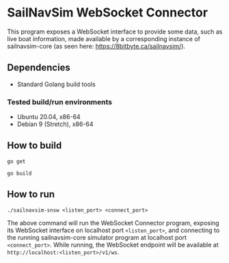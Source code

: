 # SailNavSim WebSocket Connector

This program exposes a WebSocket interface to provide some data, such as live boat information, made available by a corresponding instance of sailnavsim-core (as seen here: https://8bitbyte.ca/sailnavsim/).

## Dependencies

- Standard Golang build tools

### Tested build/run environments

- Ubuntu 20.04, x86-64
- Debian 9 (Stretch), x86-64

## How to build

`go get`

`go build`

## How to run

`./sailnavsim-snsw <listen_port> <connect_port>`

The above command will run the WebSocket Connector program, exposing its WebSocket interface on localhost port `<listen_port>`, and connecting to the running sailnavsim-core simulator program at localhost port `<connect_port>`. While running, the WebSocket endpoint will be available at `http://localhost:<listen_port>/v1/ws`.
